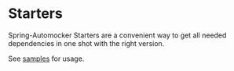# Starters

Spring-Automocker Starters are a convenient way to get all needed dependencies in one shot with the right version.

See [samples](samples/) for usage.
